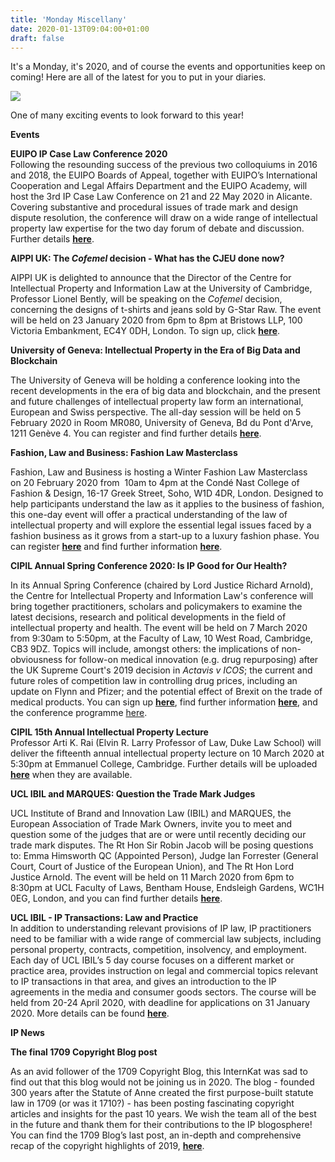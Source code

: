 ```yaml
---
title: 'Monday Miscellany'
date: 2020-01-13T09:04:00+01:00
draft: false
---
```


It's a Monday, it's 2020, and of course the events and opportunities keep on coming! Here are all of the latest for you to put in your diaries.

  

[![](https://1.bp.blogspot.com/-ZSNLYtbq8RQ/XhurA8Ha1bI/AAAAAAAAANU/JU7UJ-I8Q9Af6HSAJ-cmA_2QS1GN8SgjwCLcBGAsYHQ/s320/Screenshot%2B2020-01-09%2Bat%2B17.06.08.png)](https://1.bp.blogspot.com/-ZSNLYtbq8RQ/XhurA8Ha1bI/AAAAAAAAANU/JU7UJ-I8Q9Af6HSAJ-cmA_2QS1GN8SgjwCLcBGAsYHQ/s1600/Screenshot%2B2020-01-09%2Bat%2B17.06.08.png)

One of many exciting events to look forward to this year!

**Events**

  

**EUIPO IP Case Law Conference 2020**  
Following the resounding success of the previous two colloquiums in 2016 and 2018, the EUIPO Boards of Appeal, together with EUIPO’s International Cooperation and Legal Affairs Department and the EUIPO Academy, will host the 3rd IP Case Law Conference on 21 and 22 May 2020 in Alicante. Covering substantive and procedural issues of trade mark and design dispute resolution, the conference will draw on a wide range of intellectual property law expertise for the two day forum of debate and discussion. Further details **[here](https://euipo.europa.eu/ohimportal/es/ip-case-law-conference-2020)**.  
  
**AIPPI UK: The _Cofemel_ decision - What has the CJEU done now?**

AIPPI UK is delighted to announce that the Director of the Centre for Intellectual Property and Information Law at the University of Cambridge, Professor Lionel Bently, will be speaking on the _Cofemel_ decision, concerning the designs of t-shirts and jeans sold by G-Star Raw. The event will be held on 23 January 2020 from 6pm to 8pm at Bristows LLP, 100 Victoria Embankment, EC4Y 0DH, London. To sign up, click **[here](https://www.eventbrite.co.uk/e/the-cofemel-decision-what-have-the-cjeu-done-now-tickets-87222058525)**.

  

**University of Geneva: Intellectual Property in the Era of Big Data and Blockchain**

The University of Geneva will be holding a conference looking into the recent developments in the era of big data and blockchain, and the present and future challenges of intellectual property law form an international, European and Swiss perspective. The all-day session will be held on 5 February 2020 in Room MR080, University of Geneva, Bd du Pont d'Arve, 1211 Genève 4. You can register and find further details **[here](https://www.unige.ch/droit/en/jdpi)**.

**Fashion, Law and Business: Fashion Law Masterclass**

Fashion, Law and Business is hosting a Winter Fashion Law Masterclass on 20 February 2020 from  10am to 4pm at the Condé Nast College of Fashion & Design, 16-17 Greek Street, Soho, W1D 4DR, London. Designed to help participants understand the law as it applies to the business of fashion, this one-day event will offer a practical understanding of the law of intellectual property and will explore the essential legal issues faced by a fashion business as it grows from a start-up to a luxury fashion phase. You can register **[here](https://www.eventbrite.co.uk/e/fashion-law-masterclass-tickets-87087153019)** and find further information **[here](https://www.fashionlawbusiness.com/masterclass)**.

**CIPIL Annual Spring Conference 2020: Is IP Good for Our Health?**

In its Annual Spring Conference (chaired by Lord Justice Richard Arnold), the Centre for Intellectual Property and Information Law's conference will bring together practitioners, scholars and policymakers to examine the latest decisions, research and political developments in the field of intellectual property and health. The event will be held on 7 March 2020 from 9:30am to 5:50pm, at the Faculty of Law, 10 West Road, Cambridge, CB3 9DZ. Topics will include, amongst others: the implications of non-obviousness for follow-on medical innovation (e.g. drug repurposing) after the UK Supreme Court's 2019 decision in _Actavis v ICOS_; the current and future roles of competition law in controlling drug prices, including an update on Flynn and Pfizer; and the potential effect of Brexit on the trade of medical products. You can sign up **[here](https://onlinesales.admin.cam.ac.uk/conferences-and-events/faculty-of-law/cipil-spring-conference/cipil-annual-spring-conference-2020-is-ip-good-for-our-health)**, find further information **[here](https://www.cipil.law.cam.ac.uk/seminars-and-eventscipil-spring-conference/cipil-spring-conference-2020)**, and the conference programme [here](https://www.cipil.law.cam.ac.uk/sites/www.law.cam.ac.uk/files/images/www.cipil.law.cam.ac.uk/conference_programme_pdf_-_16.12.19_0.pdf).

  
**CIPIL 15th Annual Intellectual Property Lecture**  
Professor Arti K. Rai (Elvin R. Larry Professor of Law, Duke Law School) will deliver the fifteenth annual intellectual property lecture on 10 March 2020 at 5:30pm at Emmanuel College, Cambridge. Further details will be uploaded **[here](https://www.cipil.law.cam.ac.uk/press/events/2020/03/cipil-15th-annual-international-intellectual-property-lecture)** when they are available.  
  

**UCL IBIL and MARQUES: Question the Trade Mark Judges**

UCL Institute of Brand and Innovation Law (IBIL) and MARQUES, the European Association of Trade Mark Owners, invite you to meet and question some of the judges that are or were until recently deciding our trade mark disputes. The Rt Hon Sir Robin Jacob will be posing questions to: Emma Himsworth QC (Appointed Person), Judge Ian Forrester (General Court, Court of Justice of the European Union), and The Rt Hon Lord Justice Arnold. The event will be held on 11 March 2020 from 6pm to 8:30pm at UCL Faculty of Laws, Bentham House, Endsleigh Gardens, WC1H 0EG, London, and you can find further details **[here](https://www.eventbrite.co.uk/e/question-the-trade-mark-judges-tickets-86692939917)**.

  
**UCL IBIL - IP Transactions: Law and Practice**  
In addition to understanding relevant provisions of IP law, IP practitioners need to be familiar with a wide range of commercial law subjects, including personal property, contracts, competition, insolvency, and employment. Each day of UCL IBIL’s 5 day course focuses on a different market or practice area, provides instruction on legal and commercial topics relevant to IP transactions in that area, and gives an introduction to the IP agreements in the media and consumer goods sectors. The course will be held from 20-24 April 2020, with deadline for applications on 31 January 2020. More details can be found **[here](https://www.ucl.ac.uk/laws/events/2020/apr/ip-transactions-law-and-practice-2020)**.  
  

**IP News**  

**The final 1709 Copyright Blog post**

As an avid follower of the 1709 Copyright Blog, this InternKat was sad to find out that this blog would not be joining us in 2020. The blog - founded 300 years after the Statute of Anne created the first purpose-built statute law in 1709 (or was it 1710?) - has been posting fascinating copyright articles and insights for the past 10 years. We wish the team all of the best in the future and thank them for their contributions to the IP blogosphere! You can find the 1709 Blog’s last post, an in-depth and comprehensive recap of the copyright highlights of 2019, **[here](http://the1709blog.blogspot.com/2019/12/2019-copyright-year.html?m=1)**.